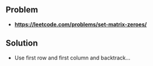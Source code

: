 ## Problem

- **https://leetcode.com/problems/set-matrix-zeroes/**

## Solution

- Use first row and first column and backtrack...
